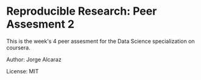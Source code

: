 # Reproducible Research: Peer Assesment 2

This is the week's 4 peer assesment for the Data Science specialization on coursera.

Author: Jorge Alcaraz

License: MIT
